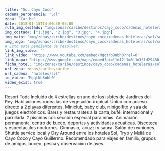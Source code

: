```yaml
---
title: "Sol Cayo Coco"
cadena_pertenencia: "Sol"
zona: "Caribe"
date: 2018-01-15T14:00:50-03:00
ruta_img_costado: "img/zonas/caribe/destinos/cayo_coco/cadenas_hoteleras/sol/sol_cayo_coco/imagenes/"
img_costado: ["1.jpg", "2.jpg", "3.jpg", "4.jpg"]
img_main: "img/zonas/caribe/destinos/cayo_coco/cadenas_hoteleras/sol/sol_cayo_coco/sol_cayo_coco.jpg"
img_logo: "img/zonas/caribe/destinos/cayo_coco/cadenas_hoteleras/sol/sol_cayo_coco/logo/logo_sol_cayo_coco.jpg"
# Esto esta pendiente de resolver.
link_img_video: ""
link_video: "https://www.youtube.com/embed/MgqtNb8nbh0?rel=0"
link_mapa: "https://www.google.com/maps/embed?pb=!1m12!1m8!1m3!1d29480.669653571167!2d-78.38051144495351!3d22.53853689360668!3m2!1i1024!2i768!4f13.1!2m1!1ssol+cayo+coco!5e0!3m2!1ses!2scl!4v1516040844501"
ficha_hotel: "img/zonas/caribe/destinos/cayo_coco/cadenas_hoteleras/sol/sol_cayo_coco/sol_cayo_coco.pdf"
url_zona: zonas/caribe/caribe
url_cadena: "hoteles/sol"
id_video: "MgqtNb8nbh0"
video_exist: true
---
```

Resort Todo Incluido de 4 estrellas en uno de los islotes de Jardines del Rey. Habitaciones rodeadas de vegetación tropical. Único con acceso directo a 2 playas diferentes. Miniclub, baby club, minigolfito y sala de juegos electrónicos. Bares y restaurantes a la carta, bufé, internacional y parrillada. 2 piscinas con sección especial para niños. Animación permanente, centro de buceo, deportes y actividades acuáticas. Discoteca y espectáculos nocturnos. Gimnasio, jacuzzi y sauna. Salón de reuniones. Shuttle service local y Day Around entre los hoteles Sol, Tryp y Meliá de Cayo Coco y Cayo Guillermo. Recomendado para viajes en familia, grupos de amigos, buceo, pesca y observación de aves.
